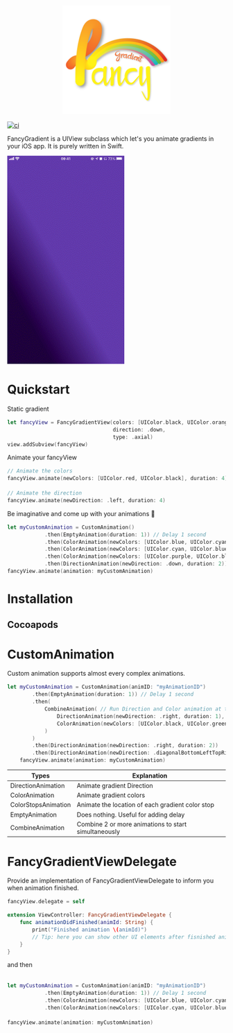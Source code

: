 <div align="center">
    <img height=250px src="icon.png" alt="Fancy-gradient Logo">
</div>

[![ci](https://github.com/Nikoloutsos/fancy-gradient/actions/workflows/ci.yml/badge.svg)](https://github.com/Nikoloutsos/fancy-gradient/actions/workflows/ci.yml)

FancyGradient is a UIView subclass which let's you animate gradients in your iOS app. It is purely written in Swift.

![Example](/docs/demoFancyGradient.gif)


# Quickstart

Static gradient
```swift
let fancyView = FancyGradientView(colors: [UIColor.black, UIColor.orange],
                                  direction: .down,
                                  type: .axial)
view.addSubview(fancyView)
```

Animate your fancyView
```swift
// Animate the colors
fancyView.animate(newColors: [UIColor.red, UIColor.black], duration: 4)

// Animate the direction
fancyView.animate(newDirection: .left, duration: 4)
```

Be imaginative and come up with your animations 🌈
```swift
let myCustomAnimation = CustomAnimation()
            .then(EmptyAnimation(duration: 1)) // Delay 1 second
            .then(ColorAnimation(newColors: [UIColor.blue, UIColor.cyan], duration: 3)) // Color animation
            .then(ColorAnimation(newColors: [UIColor.cyan, UIColor.blue], duration: 3)) // Another color animation after previous finished
            .then(ColorAnimation(newColors: [UIColor.purple, UIColor.blue, UIColor.black], duration: 3))
            .then(DirectionAnimation(newDirection: .down, duration: 2))
fancyView.animate(animation: myCustomAnimation)
```


# Installation

## Cocoapods

# CustomAnimation
Custom animation supports almost every complex animations.

```swift
let myCustomAnimation = CustomAnimation(animID: "myAnimationID")
        .then(EmptyAnimation(duration: 1)) // Delay 1 second
        .then(
            CombineAnimation( // Run Direction and Color animation at the same time.(combine them)
                DirectionAnimation(newDirection: .right, duration: 1),
                ColorAnimation(newColors: [UIColor.black, UIColor.green], duration: 3)
            )
        )
        .then(DirectionAnimation(newDirection: .right, duration: 2))
        .then(DirectionAnimation(newDirection: .diagonalBottomLeftTopRight, duration: 2))
    fancyView.animate(animation: myCustomAnimation)
```

| Types  | Explanation |
| ------------- | ------------- |
| DirectionAnimation  | Animate gradient Direction |
| ColorAnimation  | Animate gradient colors |
| ColorStopsAnimation  | Animate the location of each gradient color stop|
| EmptyAnimation  | Does nothing. Useful for adding delay |
| CombineAnimation  | Combine 2 or more animations to start simultaneously |



# FancyGradientViewDelegate
Provide an implementation of FancyGradientViewDelegate to inform you when animation finished.

```swift
fancyView.delegate = self
```

```swift
extension ViewController: FancyGradientViewDelegate {
    func animationDidFinished(animId: String) {
        print("Finished animation \(animId)")
        // Tip: here you can show other UI elements after fisnished animation.
    }
}
```


and then
```swift

let myCustomAnimation = CustomAnimation(animID: "myAnimationID")
            .then(EmptyAnimation(duration: 1)) // Delay 1 second
            .then(ColorAnimation(newColors: [UIColor.blue, UIColor.cyan], duration: 3)) // Color animation after the delay
            .then(ColorAnimation(newColors: [UIColor.cyan, UIColor.blue], duration: 3)) // Another color animation after previous finished
            
fancyView.animate(animation: myCustomAnimation)
```
